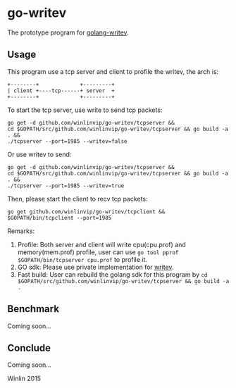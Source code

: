 # go-writev

The prototype program for [golang-writev](https://github.com/golang/go/issues/13451).

## Usage

This program use a tcp server and client to profile the writev, the arch is:
```
+--------+             +---------+
| client +----tcp------+ server  +
+--------+             +---------+
```

To start the tcp server, use write to send tcp packets:

```
go get -d github.com/winlinvip/go-writev/tcpserver && 
cd $GOPATH/src/github.com/winlinvip/go-writev/tcpserver && go build -a . &&
./tcpserver --port=1985 --writev=false
```

Or use writev to send:

```
go get -d github.com/winlinvip/go-writev/tcpserver && 
cd $GOPATH/src/github.com/winlinvip/go-writev/tcpserver && go build -a . &&
./tcpserver --port=1985 --writev=true
```

Then, please start the client to recv tcp packets:

```
go get github.com/winlinvip/go-writev/tcpclient && 
$GOPATH/bin/tcpclient --port=1985
```

Remarks:

1. Profile: Both server and client will write cpu(cpu.prof) and memory(mem.prof) profile, 
user can use `go tool pprof $GOPATH/bin/tcpserver cpu.prof` to profile it.
1. GO sdk: Please use private implementation for [writev](https://github.com/winlinvip/go/pull/1#issuecomment-165943222).
1. Fast build: User can rebuild the golang sdk for this program by `cd $GOPATH/src/github.com/winlinvip/go-writev/tcpserver && go build -a .`

## Benchmark

Coming soon...

## Conclude

Coming soon...

Winlin 2015
